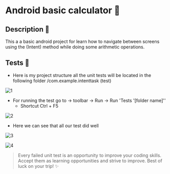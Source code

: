 # Android basic calculator 📱

## Description 💬
This a a basic android project for learn how to navigate between screens using the (Intent) method while doing some arithmetic operations.

## Tests 🧪

- Here is my project structure all the unit tests will be located in the following folder /com.example.intenttask (test)

![1](https://github.com/Vsjee/androidCalc/assets/88046033/9c8230ba-51fc-40e2-be47-deffae9c40ad)

- For running the test go to -> toolbar -> Run -> Run 'Tests '[folder name]''
  - Shortcut Ctrl + F5

![2](https://github.com/Vsjee/androidCalc/assets/88046033/954f137f-ceb2-450f-a8b9-d8a126cc3704)

- Here we can see that all our test did well

![3](https://github.com/Vsjee/androidCalc/assets/88046033/db42de90-67b9-419d-b25c-b8e04a88c1c3)

![4](https://github.com/Vsjee/androidCalc/assets/88046033/342cc736-4eee-4987-8355-416e5f462966)


> Every failed unit test is an opportunity to improve your coding skills. Accept them as learning opportunities and strive to improve. Best of luck on your trip! ✨
